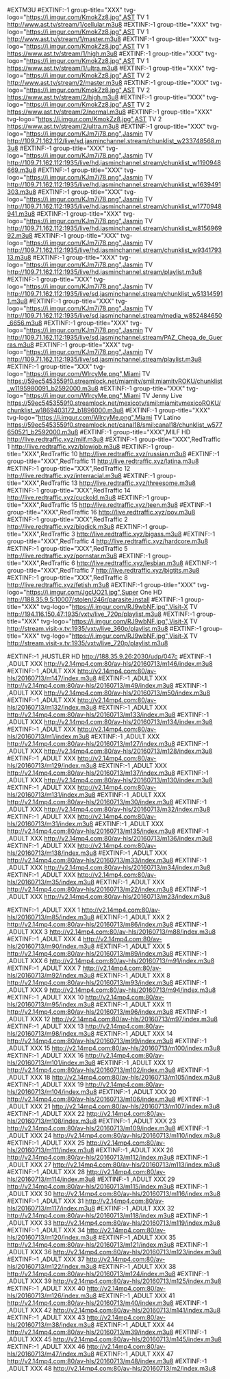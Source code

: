 #EXTM3U
#EXTINF:-1 group-title="XXX" tvg-logo="https://i.imgur.com/KmokZz8.jpg",AST TV 1
http://www.ast.tv/stream/1/cellular.m3u8
#EXTINF:-1 group-title="XXX" tvg-logo="https://i.imgur.com/KmokZz8.jpg",AST TV 1
http://www.ast.tv/stream/1/master.m3u8
#EXTINF:-1 group-title="XXX" tvg-logo="https://i.imgur.com/KmokZz8.jpg",AST TV 1
https://www.ast.tv/stream/1/high.m3u8
#EXTINF:-1 group-title="XXX" tvg-logo="https://i.imgur.com/KmokZz8.jpg",AST TV 1
https://www.ast.tv/stream/1/ultra.m3u8
#EXTINF:-1 group-title="XXX" tvg-logo="https://i.imgur.com/KmokZz8.jpg",AST TV 2
http://www.ast.tv/stream/2/master.m3u8
#EXTINF:-1 group-title="XXX" tvg-logo="https://i.imgur.com/KmokZz8.jpg",AST TV 2
https://www.ast.tv/stream/2/high.m3u8
#EXTINF:-1 group-title="XXX" tvg-logo="https://i.imgur.com/KmokZz8.jpg",AST TV 2
https://www.ast.tv/stream/2/normal.m3u8
#EXTINF:-1 group-title="XXX" tvg-logo="https://i.imgur.com/KmokZz8.jpg",AST TV 2
https://www.ast.tv/stream/2/ultra.m3u8
#EXTINF:-1 group-title="XXX" tvg-logo="https://i.imgur.com/KJm7i78.png",Jasmin TV
http://109.71.162.112/live/sd.jasminchannel.stream/chunklist_w233748568.m3u8
#EXTINF:-1 group-title="XXX" tvg-logo="https://i.imgur.com/KJm7i78.png",Jasmin TV
http://109.71.162.112:1935/live/hd.jasminchannel.stream/chunklist_w1190948669.m3u8
#EXTINF:-1 group-title="XXX" tvg-logo="https://i.imgur.com/KJm7i78.png",Jasmin TV
http://109.71.162.112:1935/live/hd.jasminchannel.stream/chunklist_w1639491303.m3u8
#EXTINF:-1 group-title="XXX" tvg-logo="https://i.imgur.com/KJm7i78.png",Jasmin TV
http://109.71.162.112:1935/live/hd.jasminchannel.stream/chunklist_w1770948941.m3u8
#EXTINF:-1 group-title="XXX" tvg-logo="https://i.imgur.com/KJm7i78.png",Jasmin TV
http://109.71.162.112:1935/live/hd.jasminchannel.stream/chunklist_w815696992.m3u8
#EXTINF:-1 group-title="XXX" tvg-logo="https://i.imgur.com/KJm7i78.png",Jasmin TV
http://109.71.162.112:1935/live/hd.jasminchannel.stream/chunklist_w934179313.m3u8
#EXTINF:-1 group-title="XXX" tvg-logo="https://i.imgur.com/KJm7i78.png",Jasmin TV
http://109.71.162.112:1935/live/hd.jasminchannel.stream/playlist.m3u8
#EXTINF:-1 group-title="XXX" tvg-logo="https://i.imgur.com/KJm7i78.png",Jasmin TV
http://109.71.162.112:1935/live/sd.jasminchannel.stream/chunklist_w513145911.m3u8
#EXTINF:-1 group-title="XXX" tvg-logo="https://i.imgur.com/KJm7i78.png",Jasmin TV
http://109.71.162.112:1935/live/sd.jasminchannel.stream/media_w852484650_6656.m3u8
#EXTINF:-1 group-title="XXX" tvg-logo="https://i.imgur.com/KJm7i78.png",Jasmin TV
http://109.71.162.112:1935/live/sd.jasminchannel.stream/PAZ_Chega_de_Guerras.m3u8
#EXTINF:-1 group-title="XXX" tvg-logo="https://i.imgur.com/KJm7i78.png",Jasmin TV
http://109.71.162.112:1935/live/sd.jasminchannel.stream/playlist.m3u8
#EXTINF:-1 group-title="XXX" tvg-logo="https://i.imgur.com/WlrcyMe.png",Miami TV
https://59ec5453559f0.streamlock.net/miamitv/smil:miamitvROKU/chunklist_w1195980091_b2592000.m3u8
#EXTINF:-1 group-title="XXX" tvg-logo="https://i.imgur.com/WlrcyMe.png",Miami TV Jenny Live
https://59ec5453559f0.streamlock.net/mexicotv/smil:miamitvmexicoROKU/chunklist_w1869403172_b1896000.m3u8
#EXTINF:-1 group-title="XXX" tvg-logo="https://i.imgur.com/WlrcyMe.png",Miami TV Latino
https://59ec5453559f0.streamlock.net/canal18/smil:canal18/chunklist_w577650521_b2592000.m3u8
#EXTINF:-1 group-title="XXX",MILF HD
http://live.redtraffic.xyz/milf.m3u8
#EXTINF:-1 group-title="XXX",RedTraffic 1
http://live.redtraffic.xyz/blowjob.m3u8
#EXTINF:-1 group-title="XXX",RedTraffic 10
http://live.redtraffic.xyz/russian.m3u8
#EXTINF:-1 group-title="XXX",RedTraffic 11
http://live.redtraffic.xyz/latina.m3u8
#EXTINF:-1 group-title="XXX",RedTraffic 12
http://live.redtraffic.xyz/interracial.m3u8
#EXTINF:-1 group-title="XXX",RedTraffic 13
http://live.redtraffic.xyz/threesome.m3u8
#EXTINF:-1 group-title="XXX",RedTraffic 14
http://live.redtraffic.xyz/cuckold.m3u8
#EXTINF:-1 group-title="XXX",RedTraffic 15
http://live.redtraffic.xyz/teen.m3u8
#EXTINF:-1 group-title="XXX",RedTraffic 16
http://live.redtraffic.xyz/pov.m3u8
#EXTINF:-1 group-title="XXX",RedTraffic 2
http://live.redtraffic.xyz/bigdick.m3u8
#EXTINF:-1 group-title="XXX",RedTraffic 3
http://live.redtraffic.xyz/bigass.m3u8
#EXTINF:-1 group-title="XXX",RedTraffic 4
http://live.redtraffic.xyz/hardcore.m3u8
#EXTINF:-1 group-title="XXX",RedTraffic 5
http://live.redtraffic.xyz/pornstar.m3u8
#EXTINF:-1 group-title="XXX",RedTraffic 6
http://live.redtraffic.xyz/lesbian.m3u8
#EXTINF:-1 group-title="XXX",RedTraffic 7
http://live.redtraffic.xyz/bigtits.m3u8
#EXTINF:-1 group-title="XXX",RedTraffic 8
http://live.redtraffic.xyz/fetish.m3u8
#EXTINF:-1 group-title="XXX" tvg-logo="https://i.imgur.com/JgcUO21.jpg",Super One HD
http://188.35.9.5:10007/stolen/246r/parasite.install
#EXTINF:-1 group-title="XXX" tvg-logo="https://i.imgur.com/RJ9wbNF.jpg",Visit-X TV
http://194.116.150.47:1935/vxtv/live_720p/playlist.m3u8
#EXTINF:-1 group-title="XXX" tvg-logo="https://i.imgur.com/RJ9wbNF.jpg",Visit-X TV
http://stream.visit-x.tv:1935/vxtv/live_360p/playlist.m3u8
#EXTINF:-1 group-title="XXX" tvg-logo="https://i.imgur.com/RJ9wbNF.jpg",Visit-X TV
http://stream.visit-x.tv:1935/vxtv/live_720p/playlist.m3u8

#EXTINF:-1 ,HUSTLER HD
http://188.35.9.26:2030/udp/047c
#EXTINF:-1 ,ADULT XXX
http://v2.14mp4.com:80/av-hls/20160713/m146/index.m3u8
#EXTINF:-1 ,ADULT XXX
http://v2.14mp4.com:80/av-hls/20160713/m147/index.m3u8
#EXTINF:-1 ,ADULT XXX
http://v2.14mp4.com:80/av-hls/20160713/m49/index.m3u8
#EXTINF:-1 ,ADULT XXX
http://v2.14mp4.com:80/av-hls/20160713/m50/index.m3u8
#EXTINF:-1 ,ADULT XXX
http://v2.14mp4.com:80/av-hls/20160713/m132/index.m3u8
#EXTINF:-1 ,ADULT XXX
http://v2.14mp4.com:80/av-hls/20160713/m133/index.m3u8
#EXTINF:-1 ,ADULT XXX
http://v2.14mp4.com:80/av-hls/20160713/m134/index.m3u8
#EXTINF:-1 ,ADULT XXX
http://v2.14mp4.com:80/av-hls/20160713/m1/index.m3u8
#EXTINF:-1 ,ADULT XXX
http://v2.14mp4.com:80/av-hls/20160713/m127/index.m3u8
#EXTINF:-1 ,ADULT XXX
http://v2.14mp4.com:80/av-hls/20160713/m128/index.m3u8
#EXTINF:-1 ,ADULT XXX
http://v2.14mp4.com:80/av-hls/20160713/m129/index.m3u8
#EXTINF:-1 ,ADULT XXX
http://v2.14mp4.com:80/av-hls/20160713/m137/index.m3u8
#EXTINF:-1 ,ADULT XXX
http://v2.14mp4.com:80/av-hls/20160713/m130/index.m3u8
#EXTINF:-1 ,ADULT XXX
http://v2.14mp4.com:80/av-hls/20160713/m131/index.m3u8
#EXTINF:-1 ,ADULT XXX
http://v2.14mp4.com:80/av-hls/20160713/m30/index.m3u8
#EXTINF:-1 ,ADULT XXX
http://v2.14mp4.com:80/av-hls/20160713/m32/index.m3u8
#EXTINF:-1 ,ADULT XXX
http://v2.14mp4.com:80/av-hls/20160713/m31/index.m3u8
#EXTINF:-1 ,ADULT XXX
http://v2.14mp4.com:80/av-hls/20160713/m135/index.m3u8
#EXTINF:-1 ,ADULT XXX
http://v2.14mp4.com:80/av-hls/20160713/m136/index.m3u8
#EXTINF:-1 ,ADULT XXX
http://v2.14mp4.com:80/av-hls/20160713/m138/index.m3u8
#EXTINF:-1 ,ADULT XXX
http://v2.14mp4.com:80/av-hls/20160713/m33/index.m3u8
#EXTINF:-1 ,ADULT XXX
http://v2.14mp4.com:80/av-hls/20160713/m34/index.m3u8
#EXTINF:-1 ,ADULT XXX
http://v2.14mp4.com:80/av-hls/20160713/m35/index.m3u8
#EXTINF:-1 ,ADULT XXX
http://v2.14mp4.com:80/av-hls/20160713/m22/index.m3u8
#EXTINF:-1 ,ADULT XXX
http://v2.14mp4.com:80/av-hls/20160713/m23/index.m3u8

#EXTINF:-1 ,ADULT XXX 1
http://v2.14mp4.com:80/av-hls/20160713/m85/index.m3u8
#EXTINF:-1 ,ADULT XXX 2
http://v2.14mp4.com:80/av-hls/20160713/m86/index.m3u8
#EXTINF:-1 ,ADULT XXX 3
http://v2.14mp4.com:80/av-hls/20160713/m88/index.m3u8
#EXTINF:-1 ,ADULT XXX 4
http://v2.14mp4.com:80/av-hls/20160713/m90/index.m3u8
#EXTINF:-1 ,ADULT XXX 5
http://v2.14mp4.com:80/av-hls/20160713/m89/index.m3u8
#EXTINF:-1 ,ADULT XXX 6
http://v2.14mp4.com:80/av-hls/20160713/m91/index.m3u8
#EXTINF:-1 ,ADULT XXX 7
http://v2.14mp4.com:80/av-hls/20160713/m92/index.m3u8
#EXTINF:-1 ,ADULT XXX 8
http://v2.14mp4.com:80/av-hls/20160713/m93/index.m3u8
#EXTINF:-1 ,ADULT XXX 9
http://v2.14mp4.com:80/av-hls/20160713/m94/index.m3u8
#EXTINF:-1 ,ADULT XXX 10
http://v2.14mp4.com:80/av-hls/20160713/m95/index.m3u8
#EXTINF:-1 ,ADULT XXX 11
http://v2.14mp4.com:80/av-hls/20160713/m96/index.m3u8
#EXTINF:-1 ,ADULT XXX 12
http://v2.14mp4.com:80/av-hls/20160713/m97/index.m3u8
#EXTINF:-1 ,ADULT XXX 13
http://v2.14mp4.com:80/av-hls/20160713/m98/index.m3u8
#EXTINF:-1 ,ADULT XXX 14
http://v2.14mp4.com:80/av-hls/20160713/m99/index.m3u8
#EXTINF:-1 ,ADULT XXX 15
http://v2.14mp4.com:80/av-hls/20160713/m100/index.m3u8
#EXTINF:-1 ,ADULT XXX 16
http://v2.14mp4.com:80/av-hls/20160713/m101/index.m3u8
#EXTINF:-1 ,ADULT XXX 17
http://v2.14mp4.com:80/av-hls/20160713/m102/index.m3u8
#EXTINF:-1 ,ADULT XXX 18
http://v2.14mp4.com:80/av-hls/20160713/m105/index.m3u8
#EXTINF:-1 ,ADULT XXX 19
http://v2.14mp4.com:80/av-hls/20160713/m104/index.m3u8
#EXTINF:-1 ,ADULT XXX 20
http://v2.14mp4.com:80/av-hls/20160713/m106/index.m3u8
#EXTINF:-1 ,ADULT XXX 21
http://v2.14mp4.com:80/av-hls/20160713/m107/index.m3u8
#EXTINF:-1 ,ADULT XXX 22
http://v2.14mp4.com:80/av-hls/20160713/m108/index.m3u8
#EXTINF:-1 ,ADULT XXX 23
http://v2.14mp4.com:80/av-hls/20160713/m109/index.m3u8
#EXTINF:-1 ,ADULT XXX 24
http://v2.14mp4.com:80/av-hls/20160713/m110/index.m3u8
#EXTINF:-1 ,ADULT XXX 25
http://v2.14mp4.com:80/av-hls/20160713/m111/index.m3u8
#EXTINF:-1 ,ADULT XXX 26
http://v2.14mp4.com:80/av-hls/20160713/m112/index.m3u8
#EXTINF:-1 ,ADULT XXX 27
http://v2.14mp4.com:80/av-hls/20160713/m113/index.m3u8
#EXTINF:-1 ,ADULT XXX 28
http://v2.14mp4.com:80/av-hls/20160713/m114/index.m3u8
#EXTINF:-1 ,ADULT XXX 29
http://v2.14mp4.com:80/av-hls/20160713/m115/index.m3u8
#EXTINF:-1 ,ADULT XXX 30
http://v2.14mp4.com:80/av-hls/20160713/m116/index.m3u8
#EXTINF:-1 ,ADULT XXX 31
http://v2.14mp4.com:80/av-hls/20160713/m117/index.m3u8
#EXTINF:-1 ,ADULT XXX 32
http://v2.14mp4.com:80/av-hls/20160713/m118/index.m3u8
#EXTINF:-1 ,ADULT XXX 33
http://v2.14mp4.com:80/av-hls/20160713/m119/index.m3u8
#EXTINF:-1 ,ADULT XXX 34
http://v2.14mp4.com:80/av-hls/20160713/m120/index.m3u8
#EXTINF:-1 ,ADULT XXX 35
http://v2.14mp4.com:80/av-hls/20160713/m121/index.m3u8
#EXTINF:-1 ,ADULT XXX 36
http://v2.14mp4.com:80/av-hls/20160713/m123/index.m3u8
#EXTINF:-1 ,ADULT XXX 37
http://v2.14mp4.com:80/av-hls/20160713/m122/index.m3u8
#EXTINF:-1 ,ADULT XXX 38
http://v2.14mp4.com:80/av-hls/20160713/m124/index.m3u8
#EXTINF:-1 ,ADULT XXX 39
http://v2.14mp4.com:80/av-hls/20160713/m125/index.m3u8
#EXTINF:-1 ,ADULT XXX 40
http://v2.14mp4.com:80/av-hls/20160713/m126/index.m3u8
#EXTINF:-1 ,ADULT XXX 41
http://v2.14mp4.com:80/av-hls/20160713/m40/index.m3u8
#EXTINF:-1 ,ADULT XXX 42
http://v2.14mp4.com:80/av-hls/20160713/m141/index.m3u8
#EXTINF:-1 ,ADULT XXX 43
http://v2.14mp4.com:80/av-hls/20160713/m38/index.m3u8
#EXTINF:-1 ,ADULT XXX 44
http://v2.14mp4.com:80/av-hls/20160713/m39/index.m3u8
#EXTINF:-1 ,ADULT XXX 45
http://v2.14mp4.com:80/av-hls/20160713/m145/index.m3u8
#EXTINF:-1 ,ADULT XXX 46
http://v2.14mp4.com:80/av-hls/20160713/m47/index.m3u8
#EXTINF:-1 ,ADULT XXX 47
http://v2.14mp4.com:80/av-hls/20160713/m48/index.m3u8
#EXTINF:-1 ,ADULT XXX 48
http://v2.14mp4.com:80/av-hls/20160713/m2/index.m3u8
